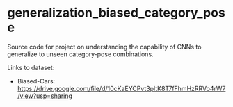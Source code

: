 # generalization_biased_category_pose
Source code for project on understanding the capability of CNNs to generalize to unseen category-pose combinations.

Links to dataset:
- Biased-Cars: https://drive.google.com/file/d/10cKaEYCPvt3pltK8T7fFhmHzRRVo4rW7/view?usp=sharing
